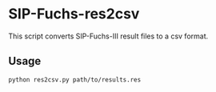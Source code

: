 # SIP-Fuchs-res2csv
This script converts SIP-Fuchs-III result files to a csv format.

## Usage
```console
python res2csv.py path/to/results.res
```
